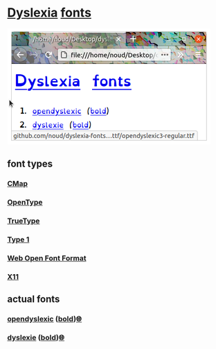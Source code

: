 # [Dyslexia](http://en.wikipedia.org/wiki/Dyslexia) [fonts](http://en.wikipedia.org/wiki/Font)
![dyslexia-fonts](./doc/dyslexia-fonts.png?raw=true "dyslexia-fonts")
## font types
### [CMap](http://en.wikipedia.org/wiki/Cmap_(font))
### [OpenType](http://en.wikipedia.org/wiki/TypeOpen)
### [TrueType](http://en.wikipedia.org/wiki/TrueType)
### [Type 1](http://en.wikipedia.org/wiki/Type_1)
### [Web Open Font Format](http://en.wikipedia.org/wiki/Web_Open_Font_Format)
### [X11](http://en.wikipedia.org/wiki/X11_(font))
## actual fonts
### [opendyslexic](font/ttf/opendyslexic3-regular.ttf) ([bold](font/ttf/opendyslexic3-bold.ttf))[🌐](http://opendyslexic.org/)
### [dyslexie](font/woff/Dyslexie/Dyslexie-Regular.woff) ([bold](font/woff/Dyslexie/Dyslexie-Bold.woff))[🌐](http://https://www.dyslexiefont.com/en/typeface/)
<!-- ### [NATO](font/woff/NATO/NATO1-regular.ttf) -->